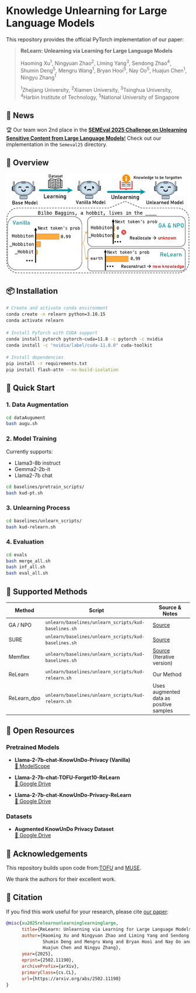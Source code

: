 # Knowledge Unlearning for Large Language Models

This repository provides the official PyTorch implementation of our paper:

> **ReLearn: Unlearning via Learning for Large Language Models**
>
> Haoming Xu<sup>1</sup>, Ningyuan Zhao<sup>2</sup>, Liming Yang<sup>3</sup>, Sendong Zhao<sup>4</sup>, Shumin Deng<sup>5</sup>, Mengru Wang<sup>1</sup>, Bryan Hooi<sup>5</sup>, Nay Oo<sup>5</sup>, Huajun Chen<sup>1</sup>, Ningyu Zhang<sup>1</sup>
>
> <sup>1</sup>Zhejiang University, <sup>2</sup>Xiamen University, <sup>3</sup>Tsinghua University, <sup>4</sup>Harbin Institute of Technology, <sup>5</sup>National University of Singapore

## 🎉 News

🏆 Our team won 2nd place in the [**SEMEval 2025 Challenge on Unlearning Sensitive Content from Large Language Models**!](https://llmunlearningsemeval2025.github.io/) Check out our implementation in the `Semeval25` directory.

## 🌟 Overview

![Introduction](images/intro.jpg)

## 📦 Installation

```bash
# Create and activate conda environment
conda create -n relearn python=3.10.15
conda activate relearn

# Install PyTorch with CUDA support
conda install pytorch pytorch-cuda=11.8 -c pytorch -c nvidia
conda install -c "nvidia/label/cuda-11.8.0" cuda-toolkit

# Install dependencies
pip install -r requirements.txt
pip install flash-attn --no-build-isolation
```

## 🚀 Quick Start

### 1. Data Augmentation
```bash
cd dataAugument
bash augu.sh
```

### 2. Model Training
Currently supports:
- Llama3-8b instruct
- Gemma2-2b-it
- Llama2-7b chat

```bash
cd baselines/pretrain_scripts/
bash kud-pt.sh
```

### 3. Unlearning Process
```bash
cd baselines/unlearn_scripts/
bash kud-relearn.sh
```

### 4. Evaluation
```bash
cd evals
bash merge_all.sh
bash inf_all.sh
bash eval_all.sh
```

## 🔧 Supported Methods

| Method      | Script                                               | Source & Notes                                               |
| ----------- | ---------------------------------------------------- | ------------------------------------------------------------ |
| GA / NPO    | `unlearn/baselines/unlearn_scripts/kud-baselines.sh` | [Source](https://github.com/licong-lin/negative-preference-optimization) |
| SURE        | `unlearn/baselines/unlearn_scripts/kud-baselines.sh` | [Source](https://github.com/zzwjames/FailureLLMUnlearning)   |
| Memflex     | `unlearn/baselines/unlearn_scripts/kud-baselines.sh` | [Source](https://github.com/zjunlp/KnowUnDo) (Iterative version) |
| ReLearn     | `unlearn/baselines/unlearn_scripts/kud-relearn.sh`   | Our Method                                                   |
| ReLearn_dpo | `unlearn/baselines/unlearn_scripts/kud-relearn.sh`   | Uses augmented data as positive samples                      |

## 📂 Open Resources

### Pretrained Models
- **Llama-2-7b-chat-KnowUnDo-Privacy (Vanilla)**  
  [🔗 ModelScope](https://www.modelscope.cn/models/haomingx/Llama-2-7b-chat-KnowUnDo-Privacy/files)

- **Llama-2-7b-chat-TOFU-Forget10-ReLearn**  
  [🔗 Google Drive](https://drive.google.com/drive/folders/1wsPKpF2IZ4RC52_PI7ILhYsegtqZG25Y?usp=drive_link)

- **Llama-2-7b-chat-KnowUnDo-Privacy-ReLearn**  
  [🔗 Google Drive](https://drive.google.com/drive/folders/1delWVv3VnoU7XcofOW-xUs4SiiXYJIcR?usp=drive_link)

### Datasets
- **Augmented KnowUnDo Privacy Dataset**  
  [🔗 Google Drive](https://drive.google.com/file/d/1lct2s3Xs8JKv4CL-LlBZHXTP9H1AKeg5/view?usp=drive_link)

## 🙏 Acknowledgements

This repository builds upon code from:[TOFU](https://github.com/locuslab/tofu) and [MUSE](https://github.com/jaechan-repo/muse_bench).

We thank the authors for their excellent work.

## 📝 Citation

If you find this work useful for your research, please cite [our paper](https://arxiv.org/abs/2502.11190):

```bibtex
@misc{xu2025relearnunlearninglearninglarge,
      title={ReLearn: Unlearning via Learning for Large Language Models}, 
      author={Haoming Xu and Ningyuan Zhao and Liming Yang and Sendong Zhao and 
              Shumin Deng and Mengru Wang and Bryan Hooi and Nay Oo and 
              Huajun Chen and Ningyu Zhang},
      year={2025},
      eprint={2502.11190},
      archivePrefix={arXiv},
      primaryClass={cs.CL},
      url={https://arxiv.org/abs/2502.11190}
}

```